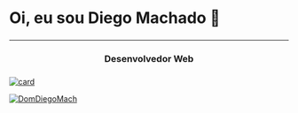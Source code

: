### <div style="text-align:center"> 

### <h1> Oi, eu sou Diego Machado 👋 </h1>

### <hr>

### <h3 style="text-align:center"> Desenvolvedor Web </h3>
  
### </div>

[![card](https://github-readme-stats.vercel.app/api?username=DomDiegoMach&theme=dracula&show_icons=true)](https://github.com/anuraghazra/github-readme-stats)

[![DomDiegoMach](https://github-readme-stats.vercel.app/api/top-langs/?username=iuricode&hide=html&layout=compact=true&theme=dracula)](https://github.com/anuraghazra/github-readme-stats)
<!--
**DomDiegoMach/DomDiegoMach** is a ✨ _special_ ✨ repository because its `README.md` (this file) appears on your GitHub profile.

Here are some ideas to get you started:

- 🔭 I’m currently working on ...
- 🌱 I’m currently learning ...
- 👯 I’m looking to collaborate on ...
- 🤔 I’m looking for help with ...
- 💬 Ask me about ...
- 📫 How to reach me: ...
- 😄 Pronouns: ...
- ⚡ Fun fact: ...
-->
